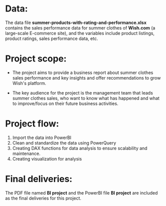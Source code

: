 # Data:

The data file **summer-products-with-rating-and-performance.xlsx** contains the sales performance data for summer clothes of **Wish.com** (a large-scale E-commerce site), and the variables include product listings, product ratings, sales performance data, etc. 

# Project scope: 

- The project aims to provide a business report about summer clothes sales performance and key insights and offer recommendations to grow Wish's platform. 

- The key audience for the project is the management team that leads summer clothes sales, who want to know what has happened and what to improve/focus on their future business activities.

# Project flow:

1. Import the data into PowerBI
2. Clean and standardize the data using PowerQuery
3. Creating DAX functions for data analysis to ensure scalability and maintenance.
4. Creating visualization for analysis

# Final deliveries: 

The PDF file named **BI project** and the PowerBI file **BI project** are included as the final deliveries for this project. 
